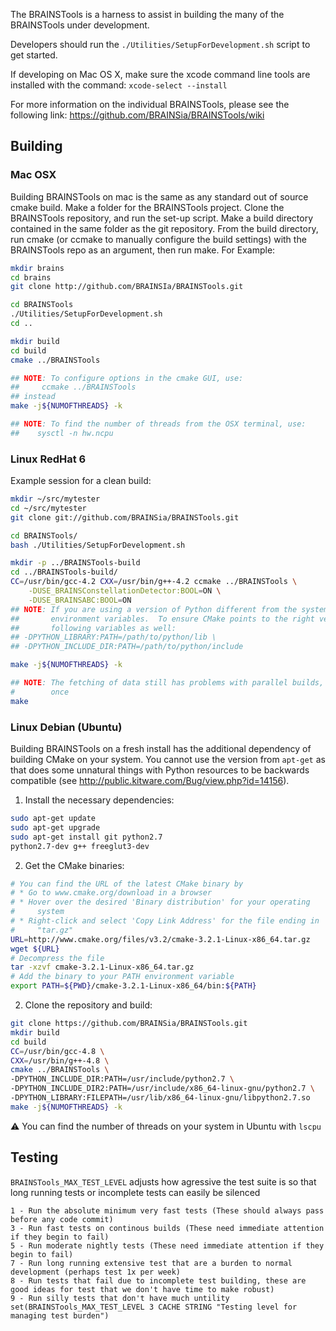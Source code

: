 The BRAINSTools is a harness to assist in building the many of the BRAINSTools under development.

Developers should run the `./Utilities/SetupForDevelopment.sh` script to get started.

If developing on Mac OS X, make sure the xcode command line tools are installed with the command:
`xcode-select --install`

For more information on the individual BRAINSTools, please see the following link:
https://github.com/BRAINSia/BRAINSTools/wiki

## Building
### Mac OSX
Building BRAINSTools on mac is the same as any standard out of
source cmake build. Make a folder for the BRAINSTools project.
Clone the BRAINSTools repository, and run the set-up script. Make
a build directory contained in the same folder as the git repository.
From the build directory, run cmake (or ccmake to manually configure
the build settings) with the BRAINSTools repo as an argument, then
run make. For Example:

```sh
mkdir brains
cd brains
git clone http://github.com/BRAINSIa/BRAINSTools.git

cd BRAINSTools
./Utilities/SetupForDevelopment.sh
cd ..

mkdir build
cd build
cmake ../BRAINSTools

## NOTE: To configure options in the cmake GUI, use:
##     ccmake ../BRAINSTools
## instead
make -j${NUMOFTHREADS} -k

## NOTE: To find the number of threads from the OSX terminal, use:
##    sysctl -n hw.ncpu
```

### Linux RedHat 6
Example session for a clean build:

```sh
mkdir ~/src/mytester
cd ~/src/mytester
git clone git://github.com/BRAINSia/BRAINSTools.git

cd BRAINSTools/
bash ./Utilities/SetupForDevelopment.sh

mkdir -p ../BRAINSTools-build
cd ../BRAINSTools-build/
CC=/usr/bin/gcc-4.2 CXX=/usr/bin/g++-4.2 ccmake ../BRAINSTools \
    -DUSE_BRAINSConstellationDetector:BOOL=ON \
    -DUSE_BRAINSABC:BOOL=ON
## NOTE: If you are using a version of Python different from the system default, CMake will ignore your
##       environment variables.  To ensure CMake points to the right version, you need to set the
##       following variables as well:
## -DPYTHON_LIBRARY:PATH=/path/to/python/lib \
## -DPYTHON_INCLUDE_DIR:PATH=/path/to/python/include

make -j${NUMOFTHREADS} -k

## NOTE: The fetching of data still has problems with parallel builds, so we need to restart it at least
#        once
make
```

### Linux Debian (Ubuntu)
Building BRAINSTools on a fresh install has the additional dependency
of building CMake on your system.  You cannot use the version from
`apt-get` as that does some unnatural things with Python resources to
be backwards compatible (see http://public.kitware.com/Bug/view.php?id=14156).

1) Install the necessary dependencies:
```sh
sudo apt-get update
sudo apt-get upgrade
sudo apt-get install git python2.7
python2.7-dev g++ freeglut3-dev
```

2) Get the CMake binaries:
```sh
# You can find the URL of the latest CMake binary by
# * Go to www.cmake.org/download in a browser
# * Hover over the desired 'Binary distribution' for your operating
#     system
# * Right-click and select 'Copy Link Address' for the file ending in
#     "tar.gz"
URL=http://www.cmake.org/files/v3.2/cmake-3.2.1-Linux-x86_64.tar.gz
wget ${URL}
# Decompress the file
tar -xzvf cmake-3.2.1-Linux-x86_64.tar.gz
# Add the binary to your PATH environment variable
export PATH=${PWD}/cmake-3.2.1-Linux-x86_64/bin:${PATH}
```

2) Clone the repository and build:
```sh
git clone https://github.com/BRAINSia/BRAINSTools.git
mkdir build
cd build
CC=/usr/bin/gcc-4.8 \
CXX=/usr/bin/g++-4.8 \
cmake ../BRAINSTools \
-DPYTHON_INCLUDE_DIR:PATH=/usr/include/python2.7 \
-DPYTHON_INCLUDE_DIR2:PATH=/usr/include/x86_64-linux-gnu/python2.7 \
-DPYTHON_LIBRARY:FILEPATH=/usr/lib/x86_64-linux-gnu/libpython2.7.so
make -j${NUMOFTHREADS} -k
```
:warning: You can find the number of threads on your system in Ubuntu with `lscpu`

## Testing
`BRAINSTools_MAX_TEST_LEVEL` adjusts how agressive the test suite is
so that long running tests or incomplete tests can easily be
silenced

```
1 - Run the absolute minimum very fast tests (These should always pass before any code commit)
3 - Run fast tests on continous builds (These need immediate attention if they begin to fail)
5 - Run moderate nightly tests (These need immediate attention if they begin to fail)
7 - Run long running extensive test that are a burden to normal development (perhaps test 1x per week)
8 - Run tests that fail due to incomplete test building, these are good ideas for test that we don't have time to make robust)
9 - Run silly tests that don't have much untility
set(BRAINSTools_MAX_TEST_LEVEL 3 CACHE STRING "Testing level for managing test burden")
```
